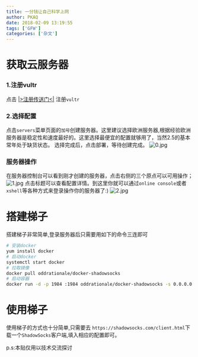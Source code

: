 ```yaml
---
title: 一分钱让自己科学上网
author: PKAQ
date: 2018-02-09 13:19:55
tags: ['GFW']
categories: ['杂文']
---
```


# 获取云服务器
### 1.注册vultr
 点击 [|>注册传送门<|](https://www.vultr.com/?ref=7353037) 注册`vultr`   
 
### 2.选择配置
<!-- more -->
  点击`servers`菜单页面的`加号`创建服务器。这里建议选择欧洲服务器,根据经验欧洲服务器是稳定性和速度最好的。这里选择最便宜的配置就够用了，当然2.5的基本常年处于缺货状态。
  选择完成后，点击部署，等待创建完成。
![0.jpg](.\0.jpg)
### 服务器操作
在服务器控制台可以看到刚才创建的服务器，点击右侧的三个原点可以可用操作；
![1.jpg](.\1.jpg)
点击标题可以查看配置详情。到这里你就可以通过`online console`或者`xshell`等各种方式来登录操作你的服务器了:)
![2.jpg](.\2.jpg)

# 搭建梯子
搭建梯子非常简单,登录服务器后只需要用如下的命令三连即可
```bash
# 安装docker
yum install docker
# 启动docker
systemctl start docker
# 拉取镜像
docker pull oddrationale/docker-shadowsocks
# 启动容器
docker run -d -p 1984 :1984 oddrationale/docker-shadowsocks -s 0.0.0.0 -p 1984 -k password -m aes-256-cfb
```
# 使用梯子

使用梯子的方式也十分简单,只需要去 `https://shadowsocks.com/client.html`下载一个`ShadowSocks`客户端,填入相应的配置即可。

p.s:本贴仅用以技术交流探讨
